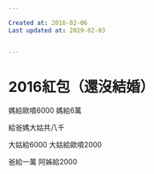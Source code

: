 ```yaml
---

Created at: 2016-02-06
Last updated at: 2019-02-03


---
```


# 2016紅包（還沒結婚）


媽給歐噴6000
媽給6萬

給爸媽大姑共八千

大姑給6000
大姑給歐噴2000

爸給一萬
阿姊給2000

